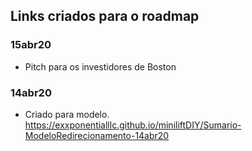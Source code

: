 ## Links criados para o roadmap


### 15abr20
- Pitch para os investidores de Boston


### 14abr20
- Criado para modelo. 
https://exxponentialllc.github.io/miniliftDIY/Sumario-ModeloRedirecionamento-14abr20 


